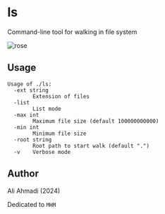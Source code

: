 # ls

Command-line tool for walking in file system

![rose](https://github.com/AliiAhmadi/ls/assets/107758775/e4e925b0-2256-45f0-898d-2d467a9c97d1)

## Usage
```
Usage of ./ls:
  -ext string
        Extension of files
  -list
        List mode
  -max int
        Maximum file size (default 100000000000)
  -min int
        Minimum file size
  -root string
        Root path to start walk (default ".")
  -v    Verbose mode
```

## Author
Ali Ahmadi (2024)

Dedicated to `MHM`
